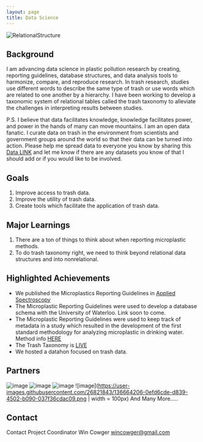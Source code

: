 ```yaml
---
layout: page
title: Data Science
---
```


![RelationalStructure](https://user-images.githubusercontent.com/26821843/136643221-cb6ecd64-8479-4800-835a-c5196da00b83.png)


## Background
I am advancing data science in plastic pollution research by creating, reporting guidelines, database structures, and data analysis tools to harmonize, compare, and reproduce research. In trash research, studies use different words to describe the same type of trash or use words which are related to one another by a hierarchy. I have been working to develop a taxonomic system of relational tables called the trash taxonomy to alleviate the challenges in interpreting results between studies.

P.S. I believe that data facilitates knowledge, knowledge facilitates power, and power in the hands of many can move mountains. I am an open data fanatic. I curate data on trash in the environment from scientists and government groups around the world so that their data can be turned into action. Please help me spread data to everyone you know by sharing this [Data LINK](https://osf.io/k4th7/) and let me know if there are any datasets you know of that I should add or if you would like to be involved.

## Goals
1. Improve access to trash data. 
2. Improve the utility of trash data. 
3. Create tools which facilitate the application of trash data.  

## Major Learnings
1. There are a ton of things to think about when reporting microplastic methods.
2. To do trash taxonomy right, we need to think beyond relational data structures and into nonrelational.  

## Highlighted Achievements
- We published the Microplastics Reporting Guidelines in [Applied Spectroscopy](https://doi.org/10.1177%2F0003702820930292)
- The Microplastic Reporting Guidelines were used to develop a database schema with the University of Waterloo. Link soon to come. 
- The Microplastic Reporting Guidelines were used to keep track of metadata in a study which resulted in the development of the first standard methodology for analyzing microplastic in drinking water. Method info [HERE](waterboards.ca.gov/drinking_water/certlic/drinkingwater/microplastics.html) 
- The Trash Taxonomy is [LIVE](https://wincowger.shinyapps.io/trashtaxonomy)
- We hosted a datahon focused on trash data. 

## Partners
![image](https://user-images.githubusercontent.com/26821843/136639629-98e3374a-5101-43a1-91d4-a95e46d125fe.png)
![image](https://user-images.githubusercontent.com/26821843/136639000-191ff00d-603f-4363-87d8-bfd2180558ea.png)
![image](https://user-images.githubusercontent.com/26821843/136663974-aa4136a9-6ce6-48fc-afb4-c955d5e16a8d.png)
![image](https://user-images.githubusercontent.com/26821843/136664206-0efd6cde-d839-4502-b090-037f36cdac09.png | width = 100px)
And Many More.....

## Contact
Contact Project Coordinator Win Cowger <wincowger@gmail.com>
